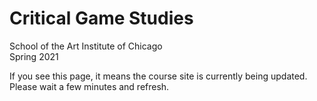 # Critical Game Studies
School of the Art Institute of Chicago
<br>
Spring 2021

If you see this page, it means the course site is currently being updated. 
<br>
Please wait a few minutes and refresh.
